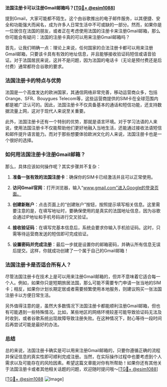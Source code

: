 **法国注册卡可以注册Gmail邮箱吗？[[TG💪+ @esim1088](https://t.me/s/esim1088)]**

提到Gmail，大家可能都不陌生。这个由谷歌推出的电子邮件服务，以其便捷、安全和功能强大而闻名，成为许多人日常生活中不可或缺的一部分。然而，如果你是一位居住在法国的朋友，或者正在考虑使用法国的注册卡来注册Gmail邮箱，那么你可能会有疑问：法国的注册卡真的可以用来注册Gmail邮箱吗？

首先，让我们明确一点：理论上来说，任何国家的合法注册卡都可以用来注册Gmail邮箱，只要该卡具有有效的地址信息，并且能够接收验证码短信或语音验证。对于法国居民来说，这并不是问题，因为法国的电话卡（无论是预付费还是后付费）通常都符合谷歌的要求。

### 法国注册卡的特点与优势

法国是一个高度发达的欧洲国家，其通信网络非常完善，移动运营商众多，包括Orange、SFR、Bouygues Telecom等，这些运营商提供的SIM卡在全球范围内都是被广泛认可的。因此，法国注册卡不仅具备基本的通话和短信功能，还支持数据流量上网，这对于现代人来说至关重要。

此外，法国注册卡还有一个特别的优势，那就是语言环境。对于学习法语的人来说，使用法国注册卡不仅能帮助他们更好地融入当地生活，还能通过接收法语短信和邮件提升语言能力。而对于那些想要体验欧洲文化的人来说，法国注册卡也是一个很好的选择。

### 如何用法国注册卡注册Gmail邮箱？

那么，具体应该如何操作呢？其实步骤并不复杂：

1. **准备一张有效的法国注册卡**：确保你的SIM卡已经激活并且可以正常使用。
   
2. **访问Gmail官网**：打开浏览器，输入“www.gmail.com”进入Google的登录页面。

3. **创建新账户**：点击页面上的“创建账户”按钮，按照提示填写相关信息。这里需要注意的是，在填写地址时，要确保使用的是真实的法国地址信息，因为谷歌会通过IP地址和手机号码进行交叉验证。

4. **接收验证码**：在填写完基本信息后，系统会要求你输入手机验证码。这时，只需等待运营商发送的短信即可完成验证。

5. **设置密码并完成注册**：最后一步就是设置你的邮箱密码，并确认所有信息无误后提交。这样，你就成功创建了一个属于自己的Gmail邮箱！

### 法国注册卡是否适合所有人？

尽管法国注册卡在技术上是可以用来注册Gmail邮箱的，但并不意味着它适合每一个人。例如，如果你只是短期旅居法国，那么可能不需要专门申请一张当地的SIM卡；相反，如果你计划长期定居或者需要频繁使用本地服务，则建议购买一张法国注册卡以方便日常生活。

另外值得注意的是，虽然大多数情况下法国注册卡都能顺利注册Gmail邮箱，但也有可能遇到一些特殊情况。比如，某些地区的网络环境较差可能导致验证码无法及时收到，或者谷歌系统出现故障导致注册失败。在这种情况下，耐心等待一段时间后再尝试可能是最好的办法。

### 总结

总的来说，法国注册卡确实是可以用来注册Gmail邮箱的，只要你遵循正确的流程并保证信息的真实性即可顺利完成注册。当然，在实际操作过程中也要考虑到个人需求以及可能存在的风险因素。希望这篇文章能对你有所帮助！如果你还有其他关于法国注册卡或者其他相关话题的问题，欢迎随时提问哦～[[TG💪+ @esim1088](https://t.me/s/esim1088)]

[[TG💪+ @esim1088](https://t.me/s/esim1088) ![Image](https://i.postimg.cc/4NQfJmqS/Snipaste-2025-05-13-00-14-12.png)]